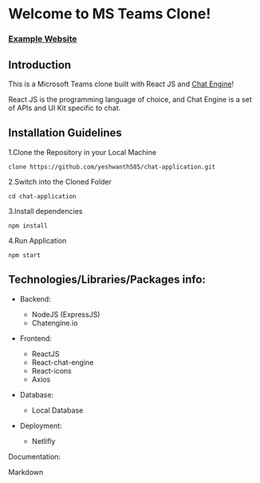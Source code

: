 # Welcome to MS Teams Clone!

### [Example Website](https://chat-app-yeshwanth.netlify.app/)

<!-- ![Build with Chat Engine](https://i.ibb.co/vDhx8Md/Whats-App-Image-2021-01-26-at-02-01-43.jpg)  -->

## Introduction

This is a Microsoft Teams clone built with React JS and [Chat Engine](https://chatengine.io)!

React JS is the programming language of choice, and Chat Engine is a set of APIs and UI Kit specific to chat.

## Installation Guidelines

1.Clone the Repository in your Local Machine

`clone https://github.com/yeshwanth585/chat-application.git`

2.Switch into the Cloned Folder

`cd chat-application`

3.Install dependencies

`npm install`

4.Run Application

`npm start`

## Technologies/Libraries/Packages info:

- Backend:
  - NodeJS (ExpressJS)
   - Chatengine.io

- Frontend:
  - ReactJS
   - React-chat-engine
    - React-icons
     - Axios

- Database:
  - Local Database

- Deployment:
  - Netlifly

Documentation:

Markdown




